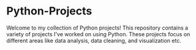 # Python-Projects
Welcome to my collection of Python projects! This repository contains a variety of projects I've worked on using Python. These projects focus on different areas like data analysis, data cleaning, and visualization etc.
